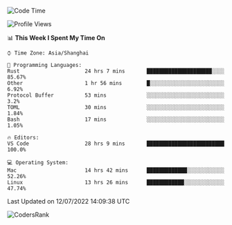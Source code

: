 <!--START_SECTION:waka-->
![Code Time](http://img.shields.io/badge/Code%20Time-1%2C491%20hrs%2031%20mins-blue)

![Profile Views](http://img.shields.io/badge/Profile%20Views-11-blue)

📊 **This Week I Spent My Time On** 

```text
⌚︎ Time Zone: Asia/Shanghai

💬 Programming Languages: 
Rust                     24 hrs 7 mins       █████████████████████░░░░   85.67% 
Other                    1 hr 56 mins        █░░░░░░░░░░░░░░░░░░░░░░░░   6.92% 
Protocol Buffer          53 mins             ░░░░░░░░░░░░░░░░░░░░░░░░░   3.2% 
TOML                     30 mins             ░░░░░░░░░░░░░░░░░░░░░░░░░   1.84% 
Bash                     17 mins             ░░░░░░░░░░░░░░░░░░░░░░░░░   1.05%

🔥 Editors: 
VS Code                  28 hrs 9 mins       █████████████████████████   100.0%

💻 Operating System: 
Mac                      14 hrs 42 mins      █████████████░░░░░░░░░░░░   52.26% 
Linux                    13 hrs 26 mins      ████████████░░░░░░░░░░░░░   47.74%

```


 Last Updated on 12/07/2022 14:09:38 UTC
<!--END_SECTION:waka-->

![CodersRank](https://cr-skills-chart-widget.azurewebsites.net/api/api?username=BugenZhao&padding=16&tooltip=true&branding=false&sort-by-score=true&skills=Rust%2C%20Swift%2C%20C%2C%20TypeScript%2C%20Java%2C%20Go%2C%20Dart%2C%20C%2B%2B%2C%20Python%2C%20Assembly%2C%20Shell%2C%20Kotlin)
